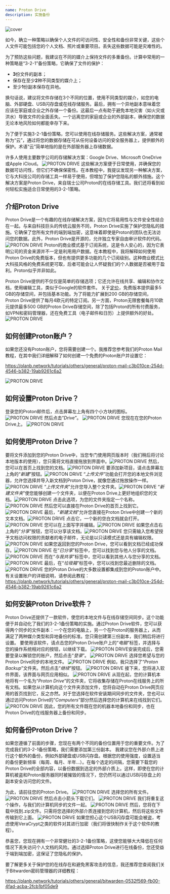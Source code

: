 ```yaml
---
name: Proton Drive
description: 实施备份
---
```

![cover](assets/cover.webp)

如今，确立一种策略以确保个人文件的可访问性、安全性和备份非常关键，这些个人文件可能包括您的个人文档、照片或重要项目。丢失这些数据可能是灾难性的。

为了预防这些问题，我建议在不同的媒介上保持文件的多重备份。计算中常用的一种策略是“3-2-1”备份策略，它确保了文件的保护：
- **3**份文件的副本；
- 保存在至少**2**种不同类型的媒介上；
- 至少**1**份副本保存在异地。

换句话说，建议将文件存储在3个不同的位置，使用不同类型的媒介，如您的电脑、外部硬盘、USB闪存盘或在线存储服务。最后，拥有一个异地副本意味着您应该在家庭或企业之外存储一个备份。这最后一点有助于避免本地灾害（如火灾或洪水）导致文件的全面丢失。一个远离您的家庭或企业的外部副本，确保您的数据无论本地风险如何都能幸存下来。

为了便于实施3-2-1备份策略，您可以使用在线存储服务。这些解决方案，通常被称为“云”，通过将您的数据存储在可从任何设备访问的安全服务器上，提供额外的保护。术语“云”简单地指的是在外部服务器上存储数据。

许多人使用主要数字公司的存储解决方案：Google Drive、Microsoft OneDrive或Apple iCloud。
![PROTON DRIVE](assets/notext/01.webp)
这些解决方案便于日常使用，并确保您的数据可访问性，但它们不确保保密性。在本教程中，我提议发现另一种解决方案，它与大科技公司的存储工具一样易于使用，但增加了保护您隐私的额外措施。这个解决方案是Proton Drive，来自瑞士公司Proton的在线存储工具。我们还将看到如何轻松实施适合日常使用的3-2-1策略。

## 介绍Proton Drive
Proton Drive是一个有趣的在线存储解决方案，因为它将易用性与文件安全性结合在一起。与来自科技巨头的传统云服务不同，Proton Drive实施了保护您隐私的措施。它确保了您所有文件的端到端加密，这意味着即使是Proton的团队也无法访问您的数据。此外，Proton Drive是开源的，允许独立专家自由审计软件的代码。
![PROTON DRIVE](assets/notext/02.webp)
Proton的商业模式基于订阅系统，这是令人安心的，因为它表明公司的资金来源并不一定是利用用户数据。在本教程中，我将解释如何使用Proton Drive的免费版本，但也有提供更多功能的几个订阅级别。这种商业模式比大科技风格的免费系统更可取，后者可能会让人怀疑我们的个人数据是否被用于盈利。Proton似乎并非如此。

Proton Drive提供的不仅仅是简单的存储选项；它还允许在线共享、编辑和协作文档，使用编辑工具，类似于Google的软件套件。
关于[定价](https://proton.me/pricing)，免费版本提供最多5 GB的存储空间，并包括基本功能。为了将能力扩展到200 GB的存储空间，Proton Drive提供了每月4欧元的特定订阅。另一方面，Proton无限套餐每月10欧元提供最多500 GB的Proton Drive存储空间，除了包括Proton的所有付费服务，如VPN和密码管理器，还在免费工具（电子邮件和日历）上提供额外的好处。![PROTON DRIVE](assets/notext/03.webp)
## 如何创建Proton账户？

如果您还没有Proton账户，您将需要创建一个。我推荐您参考我们的Proton Mail教程，在其中我们详细解释了如何创建一个免费的Proton账户并设置它：

https://planb.network/tutorials/others/general/proton-mail-c3b010ce-254d-4546-b382-19ab9261c6a2

![PROTON DRIVE](assets/notext/04.webp)
## 如何设置Proton Drive？

登录您的Proton邮件后，点击屏幕左上角有四个小方块的图标。
![PROTON DRIVE](assets/notext/05.webp)
然后点击“*Drive*”。
![PROTON DRIVE](assets/notext/06.webp)
您现在在您的Proton Drive上。
![PROTON DRIVE](assets/notext/07.webp)
## 如何使用Proton Drive？
要将文件添加到您的Proton Drive中，当您专门使用网页版本时（我们稍后将讨论本地版本的使用），您只需将文档直接拖放到界面中。![PROTON DRIVE](assets/notext/08.webp) 然后，您可以在首页上找到您的文档。![PROTON DRIVE](assets/notext/09.webp) 要添加新项目，请点击屏幕左上角的“*新建*”按钮。![PROTON DRIVE](assets/notext/10.webp) “*上传文件*”功能会打开您的本地文件浏览器，允许您选择并导入新文档到Proton Drive，就像您通过拖放操作一样。![PROTON DRIVE](assets/notext/11.webp) “*上传文件夹*”允许您导入整个文件夹。![PROTON DRIVE](assets/notext/12.webp) “*新建文件夹*”使您能够创建一个文件夹，以便在Proton Drive上更好地组织您的文档。![PROTON DRIVE](assets/notext/13.webp) 点击此选项，为您的文件夹指定一个名称。![PROTON DRIVE](assets/notext/14.webp) 然后您可以直接在Proton Drive的首页上找到它。![PROTON DRIVE](assets/notext/15.webp) 最后，“*新建文档*”允许您直接在Proton Drive中创建一个新的文本文档。![PROTON DRIVE](assets/notext/16.webp) 点击它，一个新的空白文档就会打开。![PROTON DRIVE](assets/notext/17.webp) 您可以在上面写字并编辑。![PROTON DRIVE](assets/notext/18.webp) 如果您点击右上角的“*分享*”按钮，您可以分享该文档。![PROTON DRIVE](assets/notext/19.webp) 您只需输入您希望授予文档访问权限的贡献者的电子邮件，无论是以只读模式还是具有编辑权限。![PROTON DRIVE](assets/notext/20.webp) 如果您返回到您的Proton Drive，您可以看到文档已经成功保存。![PROTON DRIVE](assets/notext/21.webp) 在“*已分享*”标签中，您可以找到您与他人分享的文档。![PROTON DRIVE](assets/notext/22.webp) 而在“*与我共享*”标签中，您可以看到其他人与您分享的文档。![PROTON DRIVE](assets/notext/23.webp) 最后，在“*垃圾箱*”标签中，您可以找到您最近删除的文档。![PROTON DRIVE](assets/notext/24.webp) 您的Proton Drive的大多数设置都集成到您的Proton账户中。有关设置账户的详细说明，请参阅此教程：
https://planb.network/tutorials/others/general/proton-mail-c3b010ce-254d-4546-b382-19ab9261c6a2

## 如何安装Proton Drive软件？
Proton Drive还提供了一款软件，使您的本地文件与在线存储空间同步。这个功能便于并自动化了我们的3-2-1备份策略的实施。通过Proton Drive软件，您可以获得两个同步的文件副本：一个在您的电脑上，另一个在Proton的服务器上，从而满足了两种媒介类型和异地备份的标准。您只需创建第三份副本，我们稍后将进行设置。
要使用该软件，请点击您的Proton Drive账户上的“*电脑*”标签，并选择与您的操作系统相对应的按钮，以继续下载。
![PROTON DRIVE](assets/notext/25.webp)安装完成后，您需要登录以解锁您的账户，然后点击“*登录*”。
![PROTON DRIVE](assets/notext/26.webp)
选择您希望与您的Proton Drive同步的本地文件。
![PROTON DRIVE](assets/notext/27.webp)
例如，我只选择了“*Proton Backup*”文件夹。然后点击“*继续*”按钮。
![PROTON DRIVE](assets/notext/28.webp)
接下来，您将进入软件界面，该界面与网页应用相似。
![PROTON DRIVE](assets/notext/29.webp)
从现在起，您的计算机本地将有一个名为“*Proton Drive*”的文件夹，它将收集存储在Proton在线服务上的所有文档。如果您从计算机向这个文件夹添加文件，您将自动在Proton Drive网页应用的首页找到它，反之亦然。对于您选择在软件安装期间同步的文件夹，您也可以通过访问Proton Drive的“*Computers*”部分然后选择您的计算机来在线找到它们。
![PROTON DRIVE](assets/notext/30.webp)
因此，您的所有文件既在您的机器本地备份和同步，也在Proton Drive的在线服务器上备份和同步。

## 如何备份Proton Drive？

如果您遵循了前面的步骤，您现在有两个不同的备份位置用于您的重要文件。为了完成我们的3-2-1备份策略，我们需要添加第三份副本。
我建议您在外部介质上进行这个额外的备份，例如外部硬盘或USB闪存盘。根据您的使用强度，设置适当的备份更新频率（每周、每月、半年...）。在每个选定的间隔，您需要下载您的Proton Drive的全部内容，以备份数据到选定的外部介质上。这样，即使在您的计算机被盗和Proton服务器同时被摧毁的情况下，您仍然可以通过USB闪存盘上的副本安全访问您的文件。

为此，请前往您的Proton Drive。
![PROTON DRIVE](assets/notext/31.webp)
选择您的所有文件。
![PROTON DRIVE](assets/notext/32.webp)
然后点击小箭头下载它们。
![PROTON DRIVE](assets/notext/33.webp)
我们将重复这个操作，与我们的计算机同步的文件一起。
![PROTON DRIVE](assets/notext/34.webp)
然后，您将在下载中找到.zip文件。只需将您选择的外部介质连接到您的计算机，然后将这些文件传输到它上面。
![PROTON DRIVE](assets/notext/35.webp)
如果您担心这个USB闪存盘可能会被盗，考虑使用VeraCrypt之类的软件对其进行加密（我们将很快制作关于这个软件的教程）。

恭喜您，您现在拥有一个非常健壮的3-2-1备份策略，这使您能够大大降低在任何情况下丢失访问个人文档的风险。通过选择Proton Drive进行在线备份，您还受益于端到端加密，这保证了您隐私的保护。

要了解更多关于保护您的在线存在和避免黑客攻击的信息，我还推荐您查阅我们关于Bitwarden密码管理器的详细教程：

https://planb.network/tutorials/others/general/bitwarden-0532f569-fb00-4fad-acba-2fcb1bf05de9
